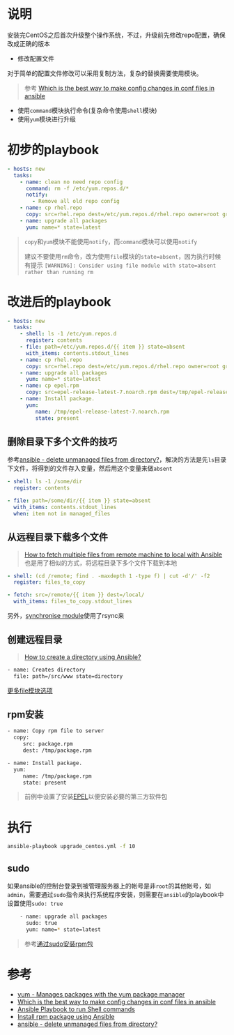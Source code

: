 # 说明

安装完CentOS之后首次升级整个操作系统，不过，升级前先修改repo配置，确保改成正确的版本

* 修改配置文件

对于简单的配置文件修改可以采用复制方法，复杂的替换需要使用模块。

> 参考 [Which is the best way to make config changes in conf files in ansible](http://stackoverflow.com/questions/22339832/which-is-the-best-way-to-make-config-changes-in-conf-files-in-ansible)

* 使用`command`模块执行命令(复杂命令使用`shell`模块)
* 使用`yum`模块进行升级

# 初步的playbook

```yaml
- hosts: new
  tasks:
    - name: clean no need repo config
      command: rm -f /etc/yum.repos.d/*
      notify:
        - Remove all old repo config
    - name: cp rhel.repo
      copy: src=rhel.repo dest=/etc/yum.repos.d/rhel.repo owner=root group=root mode=0644
    - name: upgrade all packages
      yum: name=* state=latest
```

> `copy`和`yum`模块不能使用`notify`，而`command`模块可以使用`notify`
>
> 建议不要使用`rm`命令，改为使用`file`模块的`state=absent`，因为执行时候有提示 `[WARNING]: Consider using file module with state=absent rather than running rm`

# 改进后的playbook

```yaml
- hosts: new
  tasks:
    - shell: ls -1 /etc/yum.repos.d
      register: contents
    - file: path=/etc/yum.repos.d/{{ item }} state=absent
      with_items: contents.stdout_lines
    - name: cp rhel.repo
      copy: src=rhel.repo dest=/etc/yum.repos.d/rhel.repo owner=root group=root mode=0644
    - name: upgrade all packages
      yum: name=* state=latest
	- name: cp epel.rpm
	  copy: src=epel-release-latest-7.noarch.rpm dest=/tmp/epel-release-latest-7.noarch.rpm
	- name: Install package.
	  yum:
	     name: /tmp/epel-release-latest-7.noarch.rpm
	     state: present
```

## 删除目录下多个文件的技巧

参考[ansible - delete unmanaged files from directory?](http://stackoverflow.com/questions/16385507/ansible-delete-unmanaged-files-from-directory)，解决的方法是先`ls`目录下文件，将得到的文件存入变量，然后用这个变量来做`absent`

```yaml
- shell: ls -1 /some/dir
  register: contents

- file: path=/some/dir/{{ item }} state=absent
  with_items: contents.stdout_lines
  when: item not in managed_files
```

## 从远程目录下载多个文件

> [How to fetch multiple files from remote machine to local with Ansible](http://serverfault.com/questions/691080/how-to-fetch-multiple-files-from-remote-machine-to-local-with-ansible)也是用了相似的方式，将远程目录下多个文件下载到本地

```yaml
- shell: (cd /remote; find . -maxdepth 1 -type f) | cut -d'/' -f2
  register: files_to_copy

- fetch: src=/remote/{{ item }} dest=/local/
  with_items: files_to_copy.stdout_lines
```

另外，[synchronise module](http://docs.ansible.com/ansible/synchronize_module.html)使用了rsync来

## 创建远程目录

> [How to create a directory using Ansible?](http://stackoverflow.com/questions/22844905/how-to-create-a-directory-using-ansible)

```bash
- name: Creates directory
  file: path=/src/www state=directory
```

[更多file模块选项](http://docs.ansible.com/file_module.html)

## rpm安装

```bash
- name: Copy rpm file to server
  copy:
     src: package.rpm
     dest: /tmp/package.rpm

- name: Install package.
  yum:
     name: /tmp/package.rpm
     state: present
```

> 前例中设置了安装[EPEL](https://fedoraproject.org/wiki/EPEL)以便安装必要的第三方软件包

# 执行

```bash
ansible-playbook upgrade_centos.yml -f 10
```

## sudo

如果ansible的控制台登录到被管理服务器上的帐号是非`root`的其他帐号，如`admin`，需要通过`sudo`指令来执行系统程序安装，则需要在`ansible`的playbook中设置使用`sudo: true`

```bash
    - name: upgrade all packages
      sudo: true
      yum: name=* state=latest
```

> 参考[通过sudo安装rpm包](install_rpm_through_sudo.md)

# 参考

* [yum - Manages packages with the yum package manager](http://docs.ansible.com/ansible/yum_module.html)
* [Which is the best way to make config changes in conf files in ansible](http://stackoverflow.com/questions/22339832/which-is-the-best-way-to-make-config-changes-in-conf-files-in-ansible)
* [Ansible Playbook to run Shell commands](http://stackoverflow.com/questions/20177996/ansible-playbook-to-run-shell-commands)
* [Install rpm package using Ansible](http://serverfault.com/questions/736538/install-rpm-package-using-ansible)
* [ansible - delete unmanaged files from directory?](http://stackoverflow.com/questions/16385507/ansible-delete-unmanaged-files-from-directory)
